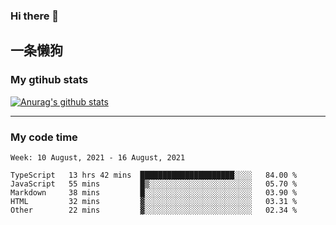 ### Hi there 👋

## 一条懒狗
<!--
**kiss-me-quickly/kiss-me-quickly** is a ✨ _special_ ✨ repository because its `README.md` (this file) appears on your GitHub profile.

Here are some ideas to get you started:

- 🔭 I’m currently working on ...
- 🌱 I’m currently learning ...
- 👯 I’m looking to collaborate on ...
- 🤔 I’m looking for help with ...
- 💬 Ask me about ...
- 📫 How to reach me: ...
- 😄 Pronouns: ...
- ⚡ Fun fact: ...
-->


### My gtihub stats

[![Anurag's github stats](https://github-readme-stats.vercel.app/api?username=kiss-me-quickly)](https://github.com/anuraghazra/github-readme-stats)

***

### My code time

<!--START_SECTION:waka-->
```text
Week: 10 August, 2021 - 16 August, 2021

TypeScript   13 hrs 42 mins  █████████████████████░░░░   84.00 % 
JavaScript   55 mins         █▒░░░░░░░░░░░░░░░░░░░░░░░   05.70 % 
Markdown     38 mins         █░░░░░░░░░░░░░░░░░░░░░░░░   03.90 % 
HTML         32 mins         ▓░░░░░░░░░░░░░░░░░░░░░░░░   03.31 % 
Other        22 mins         ▓░░░░░░░░░░░░░░░░░░░░░░░░   02.34 % 
```
<!--END_SECTION:waka-->
